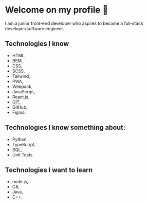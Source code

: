 # Welcome on my profile 👋

I am a junior front-end developer who aspires to become a full-stack developer/software engineer.

## Technologies I know

- HTML,
- BEM,
- CSS,
- SCSS,
- Tailwind,
- PWA,
- Webpack,
- JavaScript,
- React.js,
- GIT,
- GitHub,
- Figma.

## Technologies I know something about:

- Python,
- TypeScript,
- SQL,
- Unit Tests.

## Technologies I want to learn

- node.js,
- C#,
- Java,
- C++.
